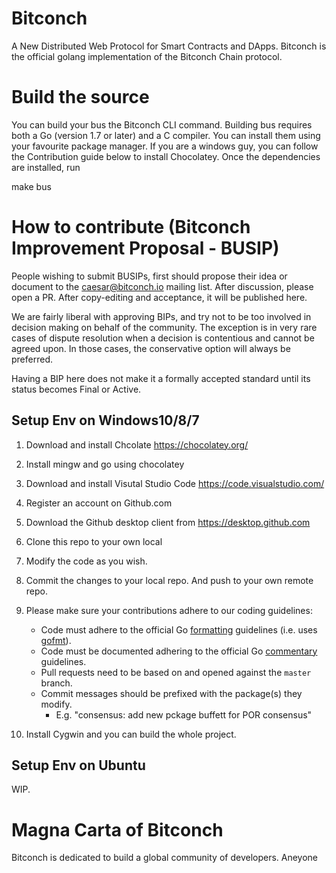 # Bitconch 
A New Distributed Web Protocol for Smart Contracts and DApps. Bitconch is the official golang implementation of the Bitconch Chain protocol.

# Build the source
You can build your bus the Bitconch CLI command. Building bus requires both a Go (version 1.7 or later) and a C compiler.
You can install them using your favourite package manager. If you are a windows guy, you can follow the Contribution guide below to install Chocolatey.
Once the dependencies are installed, run

  make bus

# How to contribute (Bitconch Improvement Proposal - BUSIP)
People wishing to submit BUSIPs, first should propose their idea or document to the caesar@bitconch.io mailing list. After discussion, please open a PR. After copy-editing and acceptance, it will be published here.

We are fairly liberal with approving BIPs, and try not to be too involved in decision making on behalf of the community. The exception is in very rare cases of dispute resolution when a decision is contentious and cannot be agreed upon. In those cases, the conservative option will always be preferred.

Having a BIP here does not make it a formally accepted standard until its status becomes Final or Active.


## Setup Env on Windows10/8/7


1. Download and install Chcolate https://chocolatey.org/
2. Install mingw and go using chocolatey
3. Download and install Visutal Studio Code https://code.visualstudio.com/
4. Register an account on Github.com
5. Download the Github desktop client from https://desktop.github.com
6. Clone this repo to your own local
7. Modify the code as you wish.
8. Commit the changes to your local repo. And push to your own remote repo.
9. Please make sure your contributions adhere to our coding guidelines:

    * Code must adhere to the official Go [formatting](https://golang.org/doc/effective_go.html#formatting) guidelines (i.e. uses [gofmt](https://golang.org/cmd/gofmt/)).
    * Code must be documented adhering to the official Go [commentary](https://golang.org/doc/effective_go.html#commentary) guidelines.
    * Pull requests need to be based on and opened against the `master` branch.
    * Commit messages should be prefixed with the package(s) they modify.
      * E.g. "consensus: add new pckage buffett for POR consensus"
10. Install Cygwin and you can build the whole project.

## Setup Env on Ubuntu

WIP.

# Magna Carta of Bitconch
Bitconch is dedicated to build a global community of developers. Aneyone
